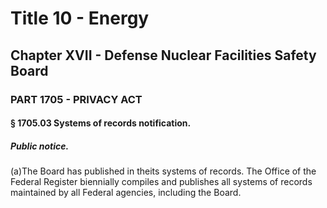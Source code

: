 
# Title 10 - Energy
## Chapter XVII - Defense Nuclear Facilities Safety Board
### PART 1705 - PRIVACY ACT
#### § 1705.03 Systems of records notification.
##### Public notice.

(a)The Board has published in theits systems of records. The Office of the Federal Register biennially compiles and publishes all systems of records maintained by all Federal agencies, including the Board.

